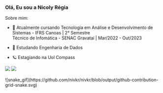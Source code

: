 ### Olá, Eu sou a Nicoly Régia

Sobre mim:

- 🔭 Atualmente cursando Tecnologia em Análise e Desenvolvimento de Sistemas - IFRS Canoas | 2° Semestre  <br>
     Técnico de Infomática - SENAC Gravataí | Mar/2022 - Out/2023
     
- 🌱 Estudando Engenharia de Dados

- 🪐 Estagiando na Uol Compass <br>

<div> 
  <a href = "mailto:nicolyregia@gmail.com"><img src="https://img.shields.io/badge/-Gmail-%23333?style=for-the-badge&logo=gmail&logoColor=pink" target="_blank"></a>
  <a href="https://www.linkedin.com/in/nicolyregia" target="_blank"><img src="https://img.shields.io/badge/-LinkedIn-%230077B5?style=for-the-badge&logo=linkedin&logoColor=white" target="_blank"></a> 
</div>
<br>
![snake_gif](https://github.com/nivkr/nivkr/blob/output/github-contribution-grid-snake.svg)

